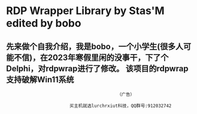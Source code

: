 # RDP Wrapper Library by Stas'M edited by bobo
 先来做个自我介绍，我是bobo，一个小学生(很多人可能不信)，在2023年寒假里闲的没事干，下了个Delphi，对rdpwrap进行了修改。
 该项目的rdpwrap支持破解Win11系统
 -------------------------------------------------------------------------------------------------------------
                                              （广告）
                                              
                            买主机就选lurchrxiut科技，QQ群号:912032742
